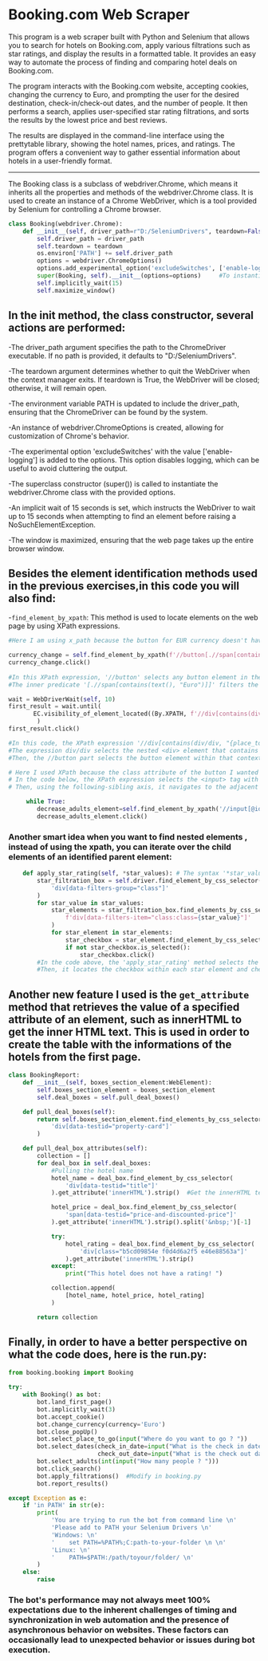 # Booking.com Web Scraper

This program is a web scraper built with Python and Selenium that allows you to search for hotels on Booking.com, apply various filtrations such as star ratings, and display the results in a formatted table. It provides an easy way to automate the process of finding and comparing hotel deals on Booking.com.

The program interacts with the Booking.com website, accepting cookies, changing the currency to Euro, and prompting the user for the desired destination, check-in/check-out dates, and the number of people. It then performs a search, applies user-specified star rating filtrations, and sorts the results by the lowest price and best reviews.

The results are displayed in the command-line interface using the prettytable library, showing the hotel names, prices, and ratings. The program offers a convenient way to gather essential information about hotels in a user-friendly format.

-----------------------------------------------------------------------------------------------------------------

The Booking class is a subclass of webdriver.Chrome, which means it inherits all the properties and methods of the webdriver.Chrome class. It is used to create an instance of a Chrome WebDriver, which is a tool provided by Selenium for controlling a Chrome browser.

```python
class Booking(webdriver.Chrome):
    def __init__(self, driver_path=r"D:/SeleniumDrivers", teardown=False):  #Constructor, change your path of the ChromeDriver
        self.driver_path = driver_path
        self.teardown = teardown
        os.environ['PATH'] += self.driver_path
        options = webdriver.ChromeOptions()
        options.add_experimental_option('excludeSwitches', ['enable-logging'])
        super(Booking, self).__init__(options=options)     #To instantiate the Chrome class
        self.implicitly_wait(15)
        self.maximize_window()
```

## In the __init__ method, the class constructor, several actions are performed:

-The driver_path argument specifies the path to the ChromeDriver executable. If no path is provided, it defaults to "D:/SeleniumDrivers".

-The teardown argument determines whether to quit the WebDriver when the context manager exits. If teardown is True, the WebDriver will be closed; otherwise, it will remain open.

-The environment variable PATH is updated to include the driver_path, ensuring that the ChromeDriver can be found by the system.

-An instance of webdriver.ChromeOptions is created, allowing for customization of Chrome's behavior.

-The experimental option 'excludeSwitches' with the value ['enable-logging'] is added to the options. This option disables logging, which can be useful to avoid cluttering the output.

-The superclass constructor (super()) is called to instantiate the webdriver.Chrome class with the provided options.

-An implicit wait of 15 seconds is set, which instructs the WebDriver to wait up to 15 seconds when attempting to find an element before raising a NoSuchElementException.

-The window is maximized, ensuring that the web page takes up the entire browser window.

 

## Besides the element identification methods used in the previous exercises,in this code you will also find:

-```find_element_by_xpath```: This method is used to locate elements on the web page by using XPath expressions.

```python
#Here I am using x_path because the button for EUR currency doesn't have unique attributes

currency_change = self.find_element_by_xpath(f'//button[.//span[contains(text(), "{currency}")]]')
currency_change.click()
        
#In this XPath expression, '//button' selects any button element in the document.
#The inner predicate '[.//span[contains(text(), "Euro")]]' filters the selection to only buttons that contain a 'span' element with the text "Euro", ensuring that the button specifically representing the Euro currency is targeted
```

```python
wait = WebDriverWait(self, 10)
first_result = wait.until(
       EC.visibility_of_element_located((By.XPATH, f'//div[contains(div/div, "{place_to_go}")]//button'))
        )
first_result.click()

#In this code, the XPath expression '//div[contains(div/div, "{place_to_go}")]//button' is used to locate the button element within the parent div.
#The expression div/div selects the nested <div> element that contains the text "Greece".
#Then, the //button part selects the button element within that context.
```

```python
# Here I used XPath because the class attribute of the button I wanted to press is not a unique value as it is used mainly for css styling.
# In the code below, the XPath expression selects the <input> tag with the specified id="group_adults".
# Then, using the following-sibling axis, it navigates to the adjacent <div> sibling, and within that <div>, it finds the <button> element.

     while True:
        decrease_adults_element=self.find_element_by_xpath('//input[@id="group_adults"]/following-sibling::div/button[@class="fc63351294 a822bdf511 e3c025e003 fa565176a8 f7db01295e c334e6f658 e1b7cfea84 cd7aa7c891"]')
        decrease_adults_element.click()
```

### Another smart idea when you want to find nested elements , instead of using the xpath, you can iterate over the child elements of an identified parent element:

```python
	def apply_star_rating(self, *star_values): # The syntax '*star_value' allows the method to accept multiple star values as input.
        star_filtration_box = self.driver.find_element_by_css_selector(
            'div[data-filters-group="class"]'
        )
        for star_value in star_values:
            star_elements = star_filtration_box.find_elements_by_css_selector(
                f'div[data-filters-item="class:class={star_value}"]'
            )
            for star_element in star_elements:
                star_checkbox = star_element.find_element_by_css_selector('input[type="checkbox"]')
                if not star_checkbox.is_selected():
                    star_checkbox.click()
        #In the code above, the 'apply_star_rating' method selects the checkbox for the given star_values rating. It locates the parent div element with the attribute 'data-filters-group="class"' and finds the desired star elements using the attribute 'data-filters-item="class:class={star_value}"'.
        #Then, it locates the checkbox within each star element and checks if it's already selected before clicking on it.
```

## Another new feature I used is the ```get_attribute``` method that retrieves the value of a specified attribute of an element, such as innerHTML to get the inner HTML text. This is used in order to create the table with the informations of the hotels from the first page.

```python
class BookingReport:
    def __init__(self, boxes_section_element:WebElement):
        self.boxes_section_element = boxes_section_element
        self.deal_boxes = self.pull_deal_boxes()

    def pull_deal_boxes(self):
        return self.boxes_section_element.find_elements_by_css_selector(
            'div[data-testid="property-card"]'
        )

    def pull_deal_box_attributes(self):
        collection = []
        for deal_box in self.deal_boxes:
            #Pulling the hotel name
            hotel_name = deal_box.find_element_by_css_selector(
                'div[data-testid="title"]'
            ).get_attribute('innerHTML').strip()  #Get the innerHTML text from an element

            hotel_price = deal_box.find_element_by_css_selector(
                'span[data-testid="price-and-discounted-price"]'
            ).get_attribute('innerHTML').strip().split('&nbsp;')[-1]

            try:
                hotel_rating = deal_box.find_element_by_css_selector(
                    'div[class="b5cd09854e f0d4d6a2f5 e46e88563a"]'
                ).get_attribute('innerHTML').strip()
            except:
                print("This hotel does not have a rating! ")

            collection.append(
                [hotel_name, hotel_price, hotel_rating]
            )

        return collection
```

## Finally, in order to have a better perspective on what the code does, here is the run.py:

```python
from booking.booking import Booking

try:
    with Booking() as bot:
        bot.land_first_page()
        bot.implicitly_wait(3)
        bot.accept_cookie()
        bot.change_currency(currency='Euro')
        bot.close_popUp()
        bot.select_place_to_go(input("Where do you want to go ? "))
        bot.select_dates(check_in_date=input("What is the check in date ? (Ex: 2023-07-14) "),
                         check_out_date=input("What is the check out date ? (Ex: 2023-07-14) "))
        bot.select_adults(int(input("How many people ? ")))
        bot.click_search()
        bot.apply_filtrations()  #Modify in booking.py
        bot.report_results()

except Exception as e:
    if 'in PATH' in str(e):
        print(
            'You are trying to run the bot from command line \n'
            'Please add to PATH your Selenium Drivers \n'
            'Windows: \n'
            '    set PATH=%PATH%;C:path-to-your-folder \n \n'
            'Linux: \n'
            '    PATH=$PATH:/path/toyour/folder/ \n'
        )
    else:
        raise
```


### The bot's performance may not always meet 100% expectations due to the inherent challenges of timing and synchronization in web automation and the presence of asynchronous behavior on websites. These factors can occasionally lead to unexpected behavior or issues during bot execution.
